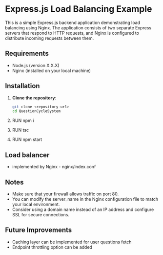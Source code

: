 # Express.js Load Balancing Example

This is a simple Express.js backend application demonstrating load balancing using Nginx. The application consists of two separate Express servers that respond to HTTP requests, and Nginx is configured to distribute incoming requests between them.


## Requirements

- Node.js (version X.X.X)
- Nginx (installed on your local machine)

## Installation

1. **Clone the repository**:

   ```bash
   git clone <repository-url>
   cd QuestionCycleSystem

2. RUN npm i
3. RUN tsc
4. RUN npm start

## Load balancer 
- implemented by Nginx - nginx/index.conf


## Notes
- Make sure that your firewall allows traffic on port 80.
- You can modify the server_name in the Nginx configuration file to match your local environment.
- Consider using a domain name instead of an IP address and configure SSL for secure connections.

## Future Improvements
- Caching layer can be implemented for user questions fetch
- Endpoint throttling option can be added